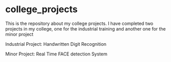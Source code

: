 # college_projects

This is the repository about my college projects.
I have completed two projects in my college, one for the industrial training and another one for the minor project

Industrial Project: Handwritten Digit Recognition

Minor Project: Real Time FACE detection System

